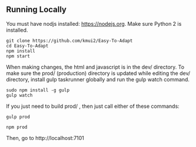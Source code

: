 ## Running Locally

You must have nodjs installed: https://nodejs.org. Make sure Python 2 is installed.

```
git clone https://github.com/kmui2/Easy-To-Adapt
cd Easy-To-Adapt
npm install
npm start
```

When making changes, the html and javascript is in the dev/ directory. To make sure the prod/ (production) directory is
updated while editing the dev/ directory, install gulp taskrunner globally and run the gulp watch command. 

```
sudo npm install -g gulp
gulp watch
```

If you just need to build prod/ , then just call either of these commands:

```
gulp prod
```

```
npm prod
```

Then, go to http://localhost:7101